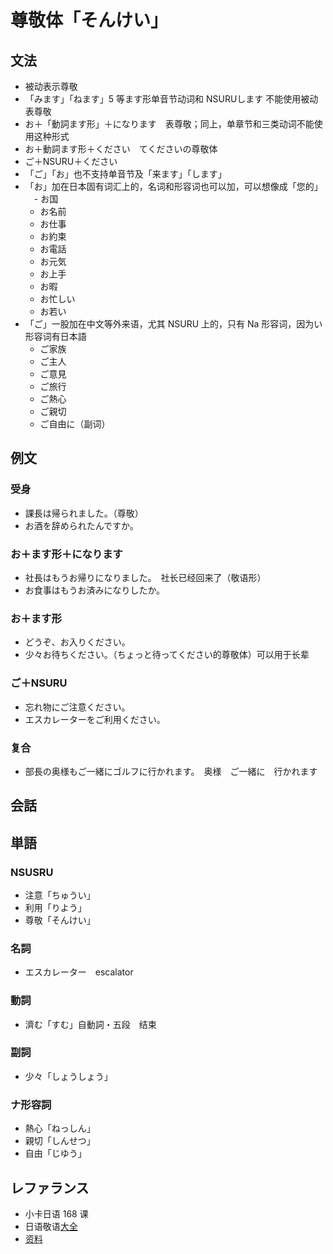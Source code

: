 # 尊敬体「そんけい」

## 文法

- 被动表示尊敬
- 「みます」「ねます」5 等ます形单音节动词和 NSURUします 不能使用被动表尊敬
- お＋「動詞ます形」＋になります　表尊敬；同上，单章节和三类动词不能使用这种形式
- お＋動詞ます形＋ください　てくださいの尊敬体
- ご＋NSURU＋ください
- 「ご」「お」也不支持单音节及「来ます」「します」
- 「お」加在日本固有词汇上的，名词和形容词也可以加，可以想像成「您的」
　- お国
  - お名前
  - お仕事
  - お約束
  - お電話
  - お元気
  - お上手
  - お暇
  - お忙しい
  - お若い
- 「ご」一股加在中文等外来语，尤其 NSURU 上的，只有 Na 形容词，因为い形容词有日本語
  - ご家族
  - ご主人
  - ご意見
  - ご旅行
  - ご熱心
  - ご親切
  - ご自由に（副词）

## 例文

### 受身

- 課長は帰られました。（尊敬）
- お酒を辞められたんですか。

### お＋ます形＋になります

- 社長はもうお帰りになりました。　社长已经回来了（敬语形）
- お食事はもうお済みになりしたか。

### お＋ます形

- どうぞ、お入りください。
- 少々お待ちください。（ちょっと待ってください的尊敬体）可以用于长辈

### ご＋NSURU

- 忘れ物にご注意ください。
- エスカレーターをご利用ください。

### 复合

- 部長の奥様もご一緒にゴルフに行かれます。　奥様　ご一緒に　行かれます

## 会話

## 単語

### NSUSRU

- 注意「ちゅうい」
- 利用「りよう」
- 尊敬「そんけい」

### 名詞

- エスカレーター　escalator

### 動詞

- 濟む「すむ」自動詞・五段　结束

### 副詞

- 少々「しょうしょう」

### ナ形容詞

- 熱心「ねっしん」
- 親切「しんせつ」
- 自由「じゆう」

## レファランス

- 小卡日语 168 课
- 日语敬语[大全](https://jp.hjenglish.com/riyujingyu/p1081/)
- [资料](https://townwork.net/magazine/knowhow/manners/baito_manners/13309/)
